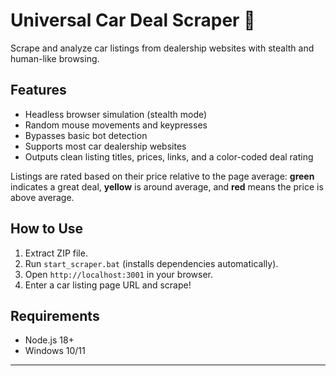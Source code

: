 # Universal Car Deal Scraper 🚗

Scrape and analyze car listings from dealership websites with stealth and human-like browsing.

## Features
- Headless browser simulation (stealth mode)
- Random mouse movements and keypresses
- Bypasses basic bot detection
- Supports most car dealership websites
- Outputs clean listing titles, prices, links, and a color-coded deal rating

Listings are rated based on their price relative to the page average:
**green** indicates a great deal, **yellow** is around average, and **red**
means the price is above average.

## How to Use
1. Extract ZIP file.
2. Run `start_scraper.bat` (installs dependencies automatically).
3. Open `http://localhost:3001` in your browser.
4. Enter a car listing page URL and scrape!

## Requirements
- Node.js 18+
- Windows 10/11

---
